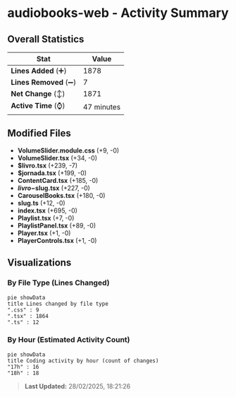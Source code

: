 # audiobooks-web - Activity Summary 

## Overall Statistics

| Stat                   | Value                                                             |
| ---------------------- | ----------------------------------------------------------------- |
| **Lines Added** (➕)   | 1878                                          |
| **Lines Removed** (➖) | 7                                        |
| **Net Change** (↕)    | 1871                |
| **Active Time** (⌚)   | 47 minutes |


## Modified Files
- **VolumeSlider.module.css** (+9, -0)
- **VolumeSlider.tsx** (+34, -0)
- **$livro.tsx** (+239, -7)
- **$jornada.tsx** (+199, -0)
- **ContentCard.tsx** (+185, -0)
- **$livro-$slug.tsx** (+227, -0)
- **CarouselBooks.tsx** (+180, -0)
- **slug.ts** (+12, -0)
- **index.tsx** (+695, -0)
- **Playlist.tsx** (+7, -0)
- **PlaylistPanel.tsx** (+89, -0)
- **Player.tsx** (+1, -0)
- **PlayerControls.tsx** (+1, -0)

## Visualizations

### By File Type (Lines Changed)

```mermaid
pie showData
title Lines changed by file type
".css" : 9
".tsx" : 1864
".ts" : 12
```

### By Hour (Estimated Activity Count)

```mermaid
pie showData
title Coding activity by hour (count of changes)
"17h" : 16
"18h" : 18
```


> **Last Updated:** 28/02/2025, 18:21:26